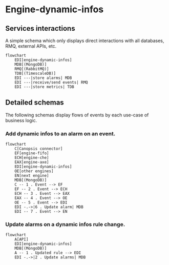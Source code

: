 # Engine-dynamic-infos

## Services interactions

A simple schema which only displays direct interactions with all databases, RMQ, external APIs, etc.

```mermaid
flowchart
    EDI[engine-dynamic-infos]
    MDB[(MongoDB)]
    RMQ[(RabbitMQ)]
    TDB[(TimescaleDB)]
    EDI ---|store alarms| MDB
    EDI ---|receive/send events| RMQ
    EDI ---|store metrics| TDB
```

## Detailed schemas

The following schemas display flows of events by each use-case of business logic.

### Add dynamic infos to an alarm on an event.

```mermaid
flowchart
    C[Canopsis connector]
    EF[engine-fifo]
    ECH[engine-che]
    EAX[engine-axe]
    EDI[engine-dynamic-infos]
    OE[other engines]
    EN[next engine]
    MDB[(MongoDB)]
    C -- 1 . Event --> EF
    EF -- 2 . Event --> ECH
    ECH -- 3 . Event --> EAX
    EAX -- 4 . Event --> OE
    OE -- 5 . Event --> EDI
    EDI -.->|6 . Update alarm| MDB
    EDI -- 7 . Event --> EN
```

### Update alarms on a dynamic infos rule change.

```mermaid
flowchart
    A[API]
    EDI[engine-dynamic-infos]
    MDB[(MongoDB)]
    A -- 1 . Updated rule --> EDI
    EDI -.->|2 . Update alarms| MDB
```
